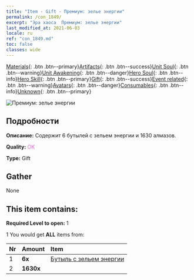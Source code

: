 ```yaml
---
title: "Item - Gift - Премиум: зелье энергии"
permalink: /con_1849/
excerpt: "Эра хаоса  Премиум: зелье энергии"
last_modified_at: 2021-06-03
locale: ru
ref: "con_1849.md"
toc: false
classes: wide
---
```

 [Materials](/ItemsRU/){: .btn .btn--primary}[Artifacts](/ItemsRU/Artifacts/){: .btn .btn--success}[Unit Soul](/ItemsRU/UnitSoul/){: .btn .btn--warning}[Unit Awakening](/ItemsRU/UnitAwakening/){: .btn .btn--danger}[Hero Soul](/ItemsRU/HeroSoul/){: .btn .btn--info}[Hero Skill](/ItemsRU/HeroSkill/){: .btn .btn--primary}[Gift](/ItemsRU/Gift/){: .btn .btn--success}[Event related](/ItemsRU/Events/){: .btn .btn--warning}[Avatars](/ItemsRU/Avatars/){: .btn .btn--danger}[Consumables](/ItemsRU/Consumables/){: .btn .btn--info}[Unknown](/ItemsRU/Unknown/){: .btn .btn--primary}

 ![Премиум: зелье энергии](/images/t/i_907470.png)

## Подробности
 **Описание:** Содержит 6 бутылей с зельем энергии и 1630 алмазов.

 **Quality:** <span style="color: #DA70D6">OK</span>

 **Type:** Gift

## Gather

  None

## This item contains:

 **Required Level to open:** 1

 1 You would get **ALL** items  from:

  | Nr | Amount |     Item    |
  |:---|:-------|:------------|
  | 1 |  **6x** | [Бутыль с зельем энергии](/ItemsRU/con_1850/) |  | 
  | 2 |  **1630x** | <i class="fas fa-gem"/> |  | 
